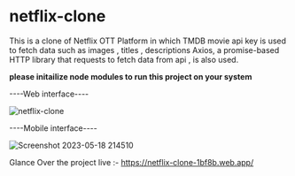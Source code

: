 # netflix-clone
This is a clone of Netflix OTT Platform in which TMDB movie api key is used to fetch data such as images , titles , descriptions
Axios, a promise-based HTTP library that requests to fetch data from api , is also used.

**please initailize node modules to run this project on your system**

----Web interface----

![netflix-clone](https://github.com/shivamjha2705/netflix-clone/assets/69563640/96dabc05-59d8-4f12-b9dc-1feaf9fc51bc)

----Mobile interface----

![Screenshot 2023-05-18 214510](https://github.com/shivamjha2705/netflix-clone/assets/69563640/7c130ad7-9a45-4594-ac81-dd0538691a7c)

Glance Over the project live :- https://netflix-clone-1bf8b.web.app/

